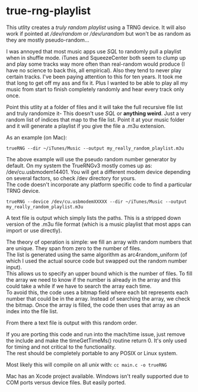 # true-rng-playlist

This utlity creates a *truly random playlist* using a TRNG device.  It will also work if pointed at */dev/random* or */dev/urandom* but won't be as random as they are mostly pseudo-random...

I was annoyed that most music apps use *SQL* to randomly pull a playlist when in shuffle mode.  iTunes and SqueezeCenter both seem to clump up and play some tracks way more often than real-random would produce (I have no science to back this, all empirical).  Also they tend to never play certain tracks.  I've been paying attention to this for ten years.  It took me that long to get off my ass and fix it.
Plus I wanted to be able to play all my music from start to finish completely randomly and hear every track only once. 

Point this utlity at a folder of files and it will take the full recursive file list and truly randomize it-  This doesn't use *SQL* or **anything weird**.  Just a very random list of indices that map to the file list.  Point it at your music folder and it will generate a playlist if you give the file a .m3u extension.

As an example (on Mac):

`trueRNG --dir ~/iTunes/Music --output my_really_random_playlist.m3u`

The above example will use the pseudo random number generator by default.  On my system the TrueRNGv3 mostly comes up as: /dev/cu.usbmodem14401.  You will get a different modem device depending on several factors, so check /dev directory for yours.  
The code doesn't incorporate any platform specific code to find a particular TRNG device.

`trueRNG --device /dev/cu.usbmodemXXXXX --dir ~/iTunes/Music --output my_really_random_playlist.m3u`

A text file is output which simply lists the paths.  This is a stripped down version of the .m3u file format (which is a music playlist that most apps can import or use directly).

The theory of operation is simple:  we fill an array with random numbers that are unique.  They span from zero to the number of files.  
The list is generated using the same algorithm as arc4random_uniform (of which I used the actual source code but swapped out the random number input).  
This allows us to specify an upper bound which is the number of files.  To fill the array we need to know if the number is already in the array and this could take a while if we have to search the array each time.  
To avoid this, the code uses a bitmap field where each bit represents each number that could be in the array.  Instead of searching the array, we check the bitmap.  Once the array is filled, the code then uses that array as an index into the file list.  

From there a text file is output with this random order.

If you are porting this code and run into the mach/time issue, just remove the include and make the timeGetTimeMs() routine return 0.  It's only used for timing and not critical to the functionality.  
The rest should be completely portable to any POSIX or Linux system.  

Most likely this will compile on all *unix* with:
`cc main.c -o trueRNG`

Mac has an Xcode project available.  Windows isn't really supported due to COM ports versus device files.  But easily ported.
